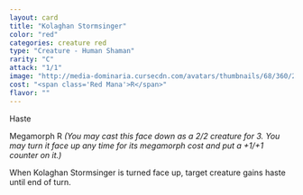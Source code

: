 ```yaml
---
layout: card
title: "Kolaghan Stormsinger"
color: "red"
categories: creature red
type: "Creature - Human Shaman"
rarity: "C"
attack: "1/1"
image: "http://media-dominaria.cursecdn.com/avatars/thumbnails/68/360/200/283/635618446207801218.png"
cost: "<span class='Red Mana'>R</span>"
flavor: ""
---
```


Haste

Megamorph <span class="Red Mana">R</span> <em>(You may cast this face down as a 2/2 creature for <span class="Colorless Mana">3</span>. You may turn it face up any time for its megamorph cost and put a +1/+1 counter on it.)</em>

When Kolaghan Stormsinger is turned face up, target creature gains haste until end of turn.
